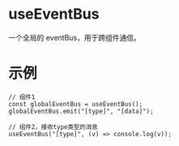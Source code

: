 # useEventBus

一个全局的 eventBus，用于跨组件通信。

# 示例

```tsx
// 组件1
const globalEventBus = useEventBus();
globalEventBus.emit("[type]", "[data]");

// 组件2，接收type类型的消息
useEventBus("[type]", (v) => console.log(v));
```
